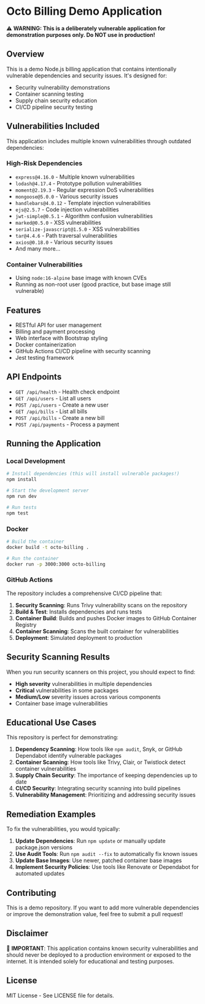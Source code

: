 # Octo Billing Demo Application

⚠️ **WARNING: This is a deliberately vulnerable application for demonstration purposes only. Do NOT use in production!**

## Overview

This is a demo Node.js billing application that contains intentionally vulnerable dependencies and security issues. It's designed for:

- Security vulnerability demonstrations
- Container scanning testing
- Supply chain security education
- CI/CD pipeline security testing

## Vulnerabilities Included

This application includes multiple known vulnerabilities through outdated dependencies:

### High-Risk Dependencies
- `express@4.16.0` - Multiple known vulnerabilities
- `lodash@4.17.4` - Prototype pollution vulnerabilities
- `moment@2.19.3` - Regular expression DoS vulnerabilities
- `mongoose@5.0.0` - Various security issues
- `handlebars@4.0.12` - Template injection vulnerabilities
- `ejs@2.5.7` - Code injection vulnerabilities
- `jwt-simple@0.5.1` - Algorithm confusion vulnerabilities
- `marked@0.5.0` - XSS vulnerabilities
- `serialize-javascript@1.5.0` - XSS vulnerabilities
- `tar@4.4.6` - Path traversal vulnerabilities
- `axios@0.18.0` - Various security issues
- And many more...

### Container Vulnerabilities
- Using `node:16-alpine` base image with known CVEs
- Running as non-root user (good practice, but base image still vulnerable)

## Features

- RESTful API for user management
- Billing and payment processing
- Web interface with Bootstrap styling
- Docker containerization
- GitHub Actions CI/CD pipeline with security scanning
- Jest testing framework

## API Endpoints

- `GET /api/health` - Health check endpoint
- `GET /api/users` - List all users
- `POST /api/users` - Create a new user
- `GET /api/bills` - List all bills
- `POST /api/bills` - Create a new bill
- `POST /api/payments` - Process a payment

## Running the Application

### Local Development

```bash
# Install dependencies (this will install vulnerable packages!)
npm install

# Start the development server
npm run dev

# Run tests
npm test
```

### Docker

```bash
# Build the container
docker build -t octo-billing .

# Run the container
docker run -p 3000:3000 octo-billing
```

### GitHub Actions

The repository includes a comprehensive CI/CD pipeline that:

1. **Security Scanning**: Runs Trivy vulnerability scans on the repository
2. **Build & Test**: Installs dependencies and runs tests
3. **Container Build**: Builds and pushes Docker images to GitHub Container Registry
4. **Container Scanning**: Scans the built container for vulnerabilities
5. **Deployment**: Simulated deployment to production

## Security Scanning Results

When you run security scanners on this project, you should expect to find:

- **High severity** vulnerabilities in multiple dependencies
- **Critical** vulnerabilities in some packages
- **Medium/Low** severity issues across various components
- Container base image vulnerabilities

## Educational Use Cases

This repository is perfect for demonstrating:

1. **Dependency Scanning**: How tools like `npm audit`, Snyk, or GitHub Dependabot identify vulnerable packages
2. **Container Scanning**: How tools like Trivy, Clair, or Twistlock detect container vulnerabilities
3. **Supply Chain Security**: The importance of keeping dependencies up to date
4. **CI/CD Security**: Integrating security scanning into build pipelines
5. **Vulnerability Management**: Prioritizing and addressing security issues

## Remediation Examples

To fix the vulnerabilities, you would typically:

1. **Update Dependencies**: Run `npm update` or manually update package.json versions
2. **Use Audit Tools**: Run `npm audit --fix` to automatically fix known issues
3. **Update Base Images**: Use newer, patched container base images
4. **Implement Security Policies**: Use tools like Renovate or Dependabot for automated updates

## Contributing

This is a demo repository. If you want to add more vulnerable dependencies or improve the demonstration value, feel free to submit a pull request!

## Disclaimer

🚨 **IMPORTANT**: This application contains known security vulnerabilities and should never be deployed to a production environment or exposed to the internet. It is intended solely for educational and testing purposes.

## License

MIT License - See LICENSE file for details.
